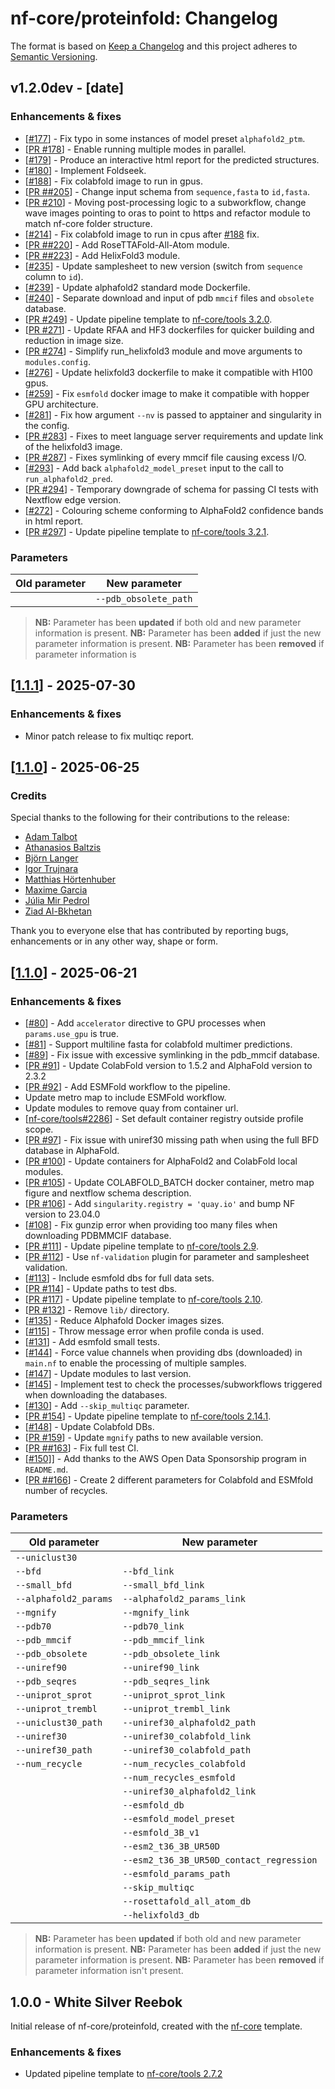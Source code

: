 # nf-core/proteinfold: Changelog

The format is based on [Keep a Changelog](https://keepachangelog.com/en/1.0.0/)
and this project adheres to [Semantic Versioning](https://semver.org/spec/v2.0.0.html).

## v1.2.0dev - [date]

### Enhancements & fixes

- [[#177](https://github.com/nf-core/proteinfold/issues/177)] - Fix typo in some instances of model preset `alphafold2_ptm`.
- [[PR #178](https://github.com/nf-core/proteinfold/pull/178)] - Enable running multiple modes in parallel.
- [[#179](https://github.com/nf-core/proteinfold/issues/179)] - Produce an interactive html report for the predicted structures.
- [[#180](https://github.com/nf-core/proteinfold/issues/180)] - Implement Foldseek.
- [[#188](https://github.com/nf-core/proteinfold/issues/188)] - Fix colabfold image to run in gpus.
- [[PR ##205](https://github.com/nf-core/proteinfold/pull/205)] - Change input schema from `sequence,fasta` to `id,fasta`.
- [[PR #210](https://github.com/nf-core/proteinfold/pull/210)] - Moving post-processing logic to a subworkflow, change wave images pointing to oras to point to https and refactor module to match nf-core folder structure.
- [[#214](https://github.com/nf-core/proteinfold/issues/214)] - Fix colabfold image to run in cpus after [#188](https://github.com/nf-core/proteinfold/issues/188) fix.
- [[PR ##220](https://github.com/nf-core/proteinfold/pull/220)] - Add RoseTTAFold-All-Atom module.
- [[PR ##223](https://github.com/nf-core/proteinfold/pull/223)] - Add HelixFold3 module.
- [[#235](https://github.com/nf-core/proteinfold/issues/235)] - Update samplesheet to new version (switch from `sequence` column to `id`).
- [[#239](https://github.com/nf-core/proteinfold/issues/239)] - Update alphafold2 standard mode Dockerfile.
- [[#240](https://github.com/nf-core/proteinfold/issues/240)] - Separate download and input of pdb `mmcif` files and `obsolete` database.
- [[PR #249](https://github.com/nf-core/proteinfold/pull/249)] - Update pipeline template to [nf-core/tools 3.2.0](https://github.com/nf-core/tools/releases/tag/3.2.0).
- [[PR #271](https://github.com/nf-core/proteinfold/pull/271)] - Update RFAA and HF3 dockerfiles for quicker building and reduction in image size.
- [[PR #274](https://github.com/nf-core/proteinfold/pull/274)] - Simplify run_helixfold3 module and move arguments to `modules.config`.
- [[#276](https://github.com/nf-core/proteinfold/issues/276)] - Update helixfold3 dockerfile to make it compatible with H100 gpus.
- [[#259](https://github.com/nf-core/proteinfold/issues/259)] - Fix `esmfold` docker image to make it compatible with hopper GPU architecture.
- [[#281](https://github.com/nf-core/proteinfold/issues/281)] - Fix how argument `--nv` is passed to apptainer and singularity in the config.
- [[PR #283](https://github.com/nf-core/proteinfold/pull/283)] - Fixes to meet language server requirements and update link of the helixfold3 image.
- [[PR #287](https://github.com/nf-core/proteinfold/pull/287)] - Fixes symlinking of every mmcif file causing excess I/O.
- [[#293](https://github.com/nf-core/proteinfold/issues/293)] - Add back `alphafold2_model_preset` input to the call to `run_alphafold2_pred`.
- [[PR #294](https://github.com/nf-core/proteinfold/pull/294)] - Temporary downgrade of schema for passing CI tests with Nextflow edge version.
- [[#272](https://github.com/nf-core/proteinfold/issues/272)] - Colouring scheme conforming to AlphaFold2 confidence bands in html report.
- [[PR #297](https://github.com/nf-core/proteinfold/pull/297)] - Update pipeline template to [nf-core/tools 3.2.1](https://github.com/nf-core/tools/releases/tag/3.2.1).

### Parameters

| Old parameter | New parameter         |
| ------------- | --------------------- |
|               | `--pdb_obsolete_path` |

> **NB:** Parameter has been **updated** if both old and new parameter information is present.
> **NB:** Parameter has been **added** if just the new parameter information is present.
> **NB:** Parameter has been **removed** if parameter information is

## [[1.1.1](https://github.com/nf-core/proteinfold/releases/tag/1.1.1)] - 2025-07-30

### Enhancements & fixes

- Minor patch release to fix multiqc report.

## [[1.1.0](https://github.com/nf-core/proteinfold/releases/tag/1.1.0)] - 2025-06-25

### Credits

Special thanks to the following for their contributions to the release:

- [Adam Talbot](https://github.com/adamrtalbot)
- [Athanasios Baltzis](https://github.com/athbaltzis)
- [Björn Langer](https://github.com/bjlang)
- [Igor Trujnara](https://github.com/itrujnara)
- [Matthias Hörtenhuber](https://github.com/mashehu)
- [Maxime Garcia](https://github.com/maxulysse)
- [Júlia Mir Pedrol](https://github.com/mirpedrol)
- [Ziad Al-Bkhetan](https://github.com/ziadbkh)

Thank you to everyone else that has contributed by reporting bugs, enhancements or in any other way, shape or form.

## [[1.1.0](https://github.com/nf-core/proteinfold/releases/tag/1.1.0)] - 2025-06-21

### Enhancements & fixes

- [[#80](https://github.com/nf-core/proteinfold/pull/80)] - Add `accelerator` directive to GPU processes when `params.use_gpu` is true.
- [[#81](https://github.com/nf-core/proteinfold/pull/81)] - Support multiline fasta for colabfold multimer predictions.
- [[#89](https://github.com/nf-core/proteinfold/pull/89)] - Fix issue with excessive symlinking in the pdb_mmcif database.
- [[PR #91](https://github.com/nf-core/proteinfold/pull/91)] - Update ColabFold version to 1.5.2 and AlphaFold version to 2.3.2
- [[PR #92](https://github.com/nf-core/proteinfold/pull/92)] - Add ESMFold workflow to the pipeline.
- Update metro map to include ESMFold workflow.
- Update modules to remove quay from container url.
- [[nf-core/tools#2286](https://github.com/nf-core/tools/issues/2286)] - Set default container registry outside profile scope.
- [[PR #97](https://github.com/nf-core/proteinfold/pull/97)] - Fix issue with uniref30 missing path when using the full BFD database in AlphaFold.
- [[PR #100](https://github.com/nf-core/proteinfold/pull/100)] - Update containers for AlphaFold2 and ColabFold local modules.
- [[PR #105](https://github.com/nf-core/proteinfold/pull/105)] - Update COLABFOLD_BATCH docker container, metro map figure and nextflow schema description.
- [[PR #106](https://github.com/nf-core/proteinfold/pull/106)] - Add `singularity.registry = 'quay.io'` and bump NF version to 23.04.0
- [[#108](https://github.com/nf-core/proteinfold/issues/108)] - Fix gunzip error when providing too many files when downloading PDBMMCIF database.
- [[PR #111](https://github.com/nf-core/proteinfold/pull/111)] - Update pipeline template to [nf-core/tools 2.9](https://github.com/nf-core/tools/releases/tag/2.9).
- [[PR #112](https://github.com/nf-core/rnaseq/pull/112)] - Use `nf-validation` plugin for parameter and samplesheet validation.
- [[#113](https://github.com/nf-core/proteinfold/pull/113)] - Include esmfold dbs for full data sets.
- [[PR #114](https://github.com/nf-core/rnaseq/pull/114)] - Update paths to test dbs.
- [[PR #117](https://github.com/nf-core/proteinfold/pull/117)] - Update pipeline template to [nf-core/tools 2.10](https://github.com/nf-core/tools/releases/tag/2.10).
- [[PR #132](https://github.com/nf-core/proteinfold/pull/132)] - Remove `lib/` directory.
- [[#135](https://github.com/nf-core/proteinfold/issues/135)] - Reduce Alphafold Docker images sizes.
- [[#115](https://github.com/nf-core/proteinfold/issues/115)] - Throw message error when profile conda is used.
- [[#131](https://github.com/nf-core/proteinfold/issues/131)] - Add esmfold small tests.
- [[#144](https://github.com/nf-core/proteinfold/issues/144)] - Force value channels when providing dbs (downloaded) in `main.nf` to enable the processing of multiple samples.
- [[#147](https://github.com/nf-core/proteinfold/issues/147)] - Update modules to last version.
- [[#145](https://github.com/nf-core/proteinfold/issues/145)] - Implement test to check the processes/subworkflows triggered when downloading the databases.
- [[#130](https://github.com/nf-core/proteinfold/issues/130)] - Add `--skip_multiqc` parameter.
- [[PR #154](https://github.com/nf-core/proteinfold/pull/154)] - Update pipeline template to [nf-core/tools 2.14.1](https://github.com/nf-core/tools/releases/tag/2.14.1).
- [[#148](https://github.com/nf-core/proteinfold/issues/148)] - Update Colabfold DBs.
- [[PR #159](https://github.com/nf-core/proteinfold/pull/159)] - Update `mgnify` paths to new available version.
- [[PR ##163](https://github.com/nf-core/proteinfold/pull/163)] - Fix full test CI.
- [[#150]](https://github.com/nf-core/proteinfold/issues/150)] - Add thanks to the AWS Open Data Sponsorship program in `README.md`.
- [[PR ##166](https://github.com/nf-core/proteinfold/pull/166)] - Create 2 different parameters for Colabfold and ESMfold number of recycles.

### Parameters

| Old parameter         | New parameter                            |
| --------------------- | ---------------------------------------- |
| `--uniclust30`        |                                          |
| `--bfd`               | `--bfd_link`                             |
| `--small_bfd`         | `--small_bfd_link`                       |
| `--alphafold2_params` | `--alphafold2_params_link`               |
| `--mgnify`            | `--mgnify_link`                          |
| `--pdb70`             | `--pdb70_link`                           |
| `--pdb_mmcif`         | `--pdb_mmcif_link`                       |
| `--pdb_obsolete`      | `--pdb_obsolete_link`                    |
| `--uniref90`          | `--uniref90_link`                        |
| `--pdb_seqres`        | `--pdb_seqres_link`                      |
| `--uniprot_sprot`     | `--uniprot_sprot_link`                   |
| `--uniprot_trembl`    | `--uniprot_trembl_link`                  |
| `--uniclust30_path`   | `--uniref30_alphafold2_path`             |
| `--uniref30`          | `--uniref30_colabfold_link`              |
| `--uniref30_path`     | `--uniref30_colabfold_path`              |
| `--num_recycle`       | `--num_recycles_colabfold`               |
|                       | `--num_recycles_esmfold`                 |
|                       | `--uniref30_alphafold2_link`             |
|                       | `--esmfold_db`                           |
|                       | `--esmfold_model_preset`                 |
|                       | `--esmfold_3B_v1`                        |
|                       | `--esm2_t36_3B_UR50D`                    |
|                       | `--esm2_t36_3B_UR50D_contact_regression` |
|                       | `--esmfold_params_path`                  |
|                       | `--skip_multiqc`                         |
|                       | `--rosettafold_all_atom_db`              |
|                       | `--helixfold3_db`                        |

> **NB:** Parameter has been **updated** if both old and new parameter information is present.
> **NB:** Parameter has been **added** if just the new parameter information is present.
> **NB:** Parameter has been **removed** if parameter information isn't present.

## 1.0.0 - White Silver Reebok

Initial release of nf-core/proteinfold, created with the [nf-core](https://nf-co.re/) template.

### Enhancements & fixes

- Updated pipeline template to [nf-core/tools 2.7.2](https://github.com/nf-core/tools/releases/tag/2.7.2)
